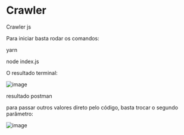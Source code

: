 # Crawler
Crawler js

Para iniciar basta rodar os comandos:

 <p>yarn</p>
 
  <p>node index.js </p>
  
  <p>O resultado terminal:</p>
  
  
  ![image](https://user-images.githubusercontent.com/62247144/105216473-5efb8880-5b31-11eb-905d-ed22832b02c0.png)

<p> resultado postman </p>
  
  


<p>para passar outros valores direto pelo código, basta trocar o segundo parâmetro: </p>

![image](https://user-images.githubusercontent.com/62247144/105216399-3e333300-5b31-11eb-8a27-8815285f0df6.png)

